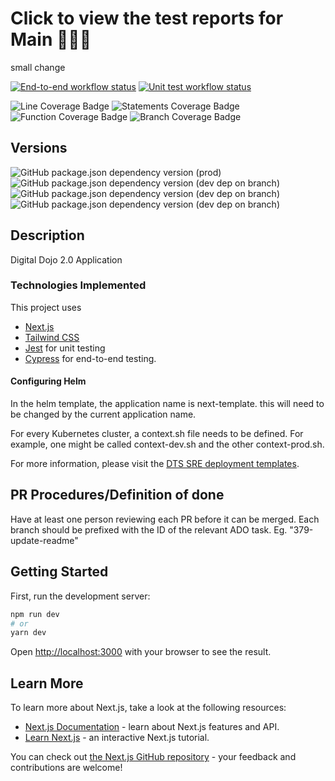 # Click to view the test reports for Main 👩‍🔬🧪

small change

[![End-to-end workflow status](https://img.shields.io/github/workflow/status/DTS-STN/digital-dojo-engagement/End-To-End%20Tests?label=E2E)](https://dts-stn.github.io/digital-dojo-engagement/refs/heads/main/e2e-report)
[![Unit test workflow status](https://img.shields.io/github/workflow/status/DTS-STN/digital-dojo-engagement/Unit%20Tests?label=Unit%20Tests)](https://dts-stn.github.io/digital-dojo-engagement/refs/heads/main/coverage/lcov-report)

![Line Coverage Badge](https://img.shields.io/badge/dynamic/json?label=Line%20Coverage&query=%24.total.lines.pct&suffix=%25&url=https%3A%2F%2Fdts-stn.github.io%2Fdigital-dojo-engagement%2Frefs%2Fheads%2Fmain%2Fcoverage%2Fcoverage-summary.json)
![Statements Coverage Badge](https://img.shields.io/badge/dynamic/json?label=Statement%20Coverage&query=%24.total.statements.pct&suffix=%25&url=https%3A%2F%2Fdts-stn.github.io%2Fdigital-dojo-engagement%2Frefs%2Fheads%2Fmain%2Fcoverage%2Fcoverage-summary.json)
![Function Coverage Badge](https://img.shields.io/badge/dynamic/json?label=Function%20Coverage&query=%24.total.functions.pct&suffix=%25&url=https%3A%2F%2Fdts-stn.github.io%2Fdigital-dojo-engagement%2Frefs%2Fheads%2Fmain%2Fcoverage%2Fcoverage-summary.json)
![Branch Coverage Badge](https://img.shields.io/badge/dynamic/json?label=Branch%20Coverage&query=%24.total.branches.pct&suffix=%25&url=https%3A%2F%2Fdts-stn.github.io%2Fdigital-dojo-engagement%2Frefs%2Fheads%2Fmain%2Fcoverage%2Fcoverage-summary.json)

## Versions

![GitHub package.json dependency version (prod)](https://img.shields.io/github/package-json/dependency-version/DTS-STN/digital-dojo-engagement/next)
![GitHub package.json dependency version (dev dep on branch)](https://img.shields.io/github/package-json/dependency-version/DTS-STN/digital-dojo-engagement/dev/tailwindcss)
![GitHub package.json dependency version (dev dep on branch)](https://img.shields.io/github/package-json/dependency-version/DTS-STN/digital-dojo-engagement/dev/jest)
![GitHub package.json dependency version (dev dep on branch)](https://img.shields.io/github/package-json/dependency-version/DTS-STN/digital-dojo-engagement/dev/cypress)

## Description

Digital Dojo 2.0 Application

### Technologies Implemented

This project uses

- [Next.js](https://nextjs.org/)
- [Tailwind CSS](https://tailwindcss.com/)
- [Jest](https://jestjs.io/) for unit testing
- [Cypress](https://www.cypress.io/) for end-to-end testing.

#### Configuring Helm

In the helm template, the application name is next-template. this will need to be changed by the current application name.

For every Kubernetes cluster, a context.sh file needs to be defined. For example, one might be called context-dev.sh and the other context-prod.sh.

For more information, please visit the [DTS SRE deployment templates](https://github.com/DTS-STN/dts-sre-deployment-templates/tree/main/kubernetes-helm-template).

## PR Procedures/Definition of done

Have at least one person reviewing each PR before it can be merged. Each branch should be prefixed with the ID of the relevant ADO task. Eg. "379-update-readme"

## Getting Started

First, run the development server:

```bash
npm run dev
# or
yarn dev
```

Open [http://localhost:3000](http://localhost:3000) with your browser to see the result.

## Learn More

To learn more about Next.js, take a look at the following resources:

- [Next.js Documentation](https://nextjs.org/docs) - learn about Next.js features and API.
- [Learn Next.js](https://nextjs.org/learn) - an interactive Next.js tutorial.

You can check out [the Next.js GitHub repository](https://github.com/vercel/next.js/) - your feedback and contributions are welcome!
